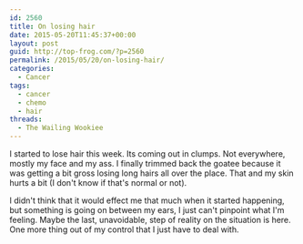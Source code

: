 ```yaml
---
id: 2560
title: On losing hair
date: 2015-05-20T11:45:37+00:00
layout: post
guid: http://top-frog.com/?p=2560
permalink: /2015/05/20/on-losing-hair/
categories:
  - Cancer
tags:
  - cancer
  - chemo
  - hair
threads:
  - The Wailing Wookiee
---
```

I started to lose hair this week. Its coming out in clumps. Not everywhere, mostly my face and my ass. I finally trimmed back the goatee because it was getting a bit gross losing long hairs all over the place. That and my skin hurts a bit (I don't know if that's normal or not).

I didn't think that it would effect me that much when it started happening, but something is going on between my ears, I just can't pinpoint what I'm feeling. Maybe the last, unavoidable, step of reality on the situation is here. One more thing out of my control that I just have to deal with.